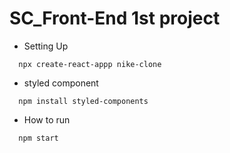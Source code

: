 # SC_Front-End 1st project

* Setting Up

```
  npx create-react-appp nike-clone
```

* styled component
```
  npm install styled-components
```

* How to run

```
  npm start
```
